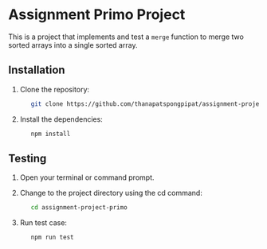 # Assignment Primo Project

This is a project that implements and test a `merge` function to merge two sorted arrays into a single sorted array.


## Installation

1. Clone the repository:
   ```bash
      git clone https://github.com/thanapatspongpipat/assignment-project-primo.git
   ```

2. Install the dependencies:
   ```bash
      npm install
   ```

## Testing

1. Open your terminal or command prompt.

2. Change to the project directory using the cd command:
   ```bash
      cd assignment-project-primo
   ```
   
3. Run test case:
   ```bash
      npm run test
   ```
